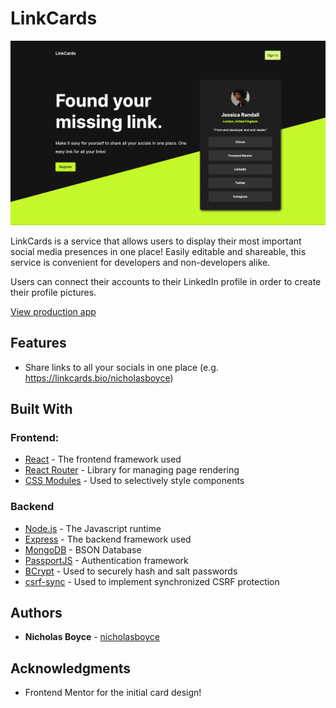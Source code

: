 # LinkCards

![](./homepage.png)

LinkCards is a service that allows users to display their most important social media presences in one place! Easily editable and shareable, this service is convenient for developers and non-developers alike.

Users can connect their accounts to their LinkedIn profile in order to create their profile pictures.

[View production app]()

## Features

- Share links to all your socials in one place (e.g. https://linkcards.bio/nicholasboyce)

## Built With

### Frontend:
* [React](https://react.dev/) - The frontend framework used
* [React Router](https://reactrouter.com/en/main) - Library for managing page rendering
* [CSS Modules](https://rometools.github.io/rome/) - Used to selectively style components

### Backend
* [Node.js](http://www.dropwizard.io/1.0.2/docs/) - The Javascript runtime
* [Express](https://maven.apache.org/) - The backend framework used
* [MongoDB](https://rometools.github.io/rome/) - BSON Database
* [PassportJS](https://rometools.github.io/rome/) - Authentication framework
* [BCrypt](https://rometools.github.io/rome/) - Used to securely hash and salt passwords
* [csrf-sync](https://rometools.github.io/rome/) - Used to implement synchronized CSRF protection

## Authors

* **Nicholas Boyce** - [nicholasboyce](https://github.com/nicholasboyce)

## Acknowledgments

* Frontend Mentor for the initial card design!
